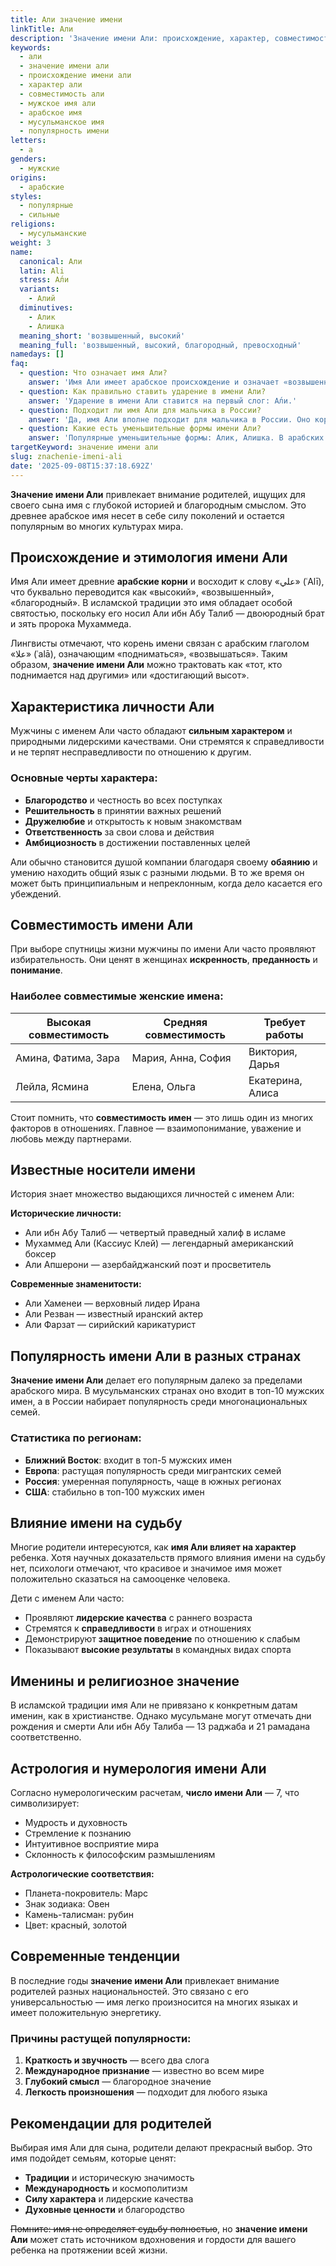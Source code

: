 ```yaml
---
title: Али значение имени
linkTitle: Али
description: 'Значение имени Али: происхождение, характер, совместимость. Узнайте все о мужском имени Али - от арабских корней до современной популярности.'
keywords:
  - али
  - значение имени али
  - происхождение имени али
  - характер али
  - совместимость али
  - мужское имя али
  - арабское имя
  - мусульманское имя
  - популярность имени
letters:
  - а
genders:
  - мужские
origins:
  - арабские
styles:
  - популярные
  - сильные
religions:
  - мусульманские
weight: 3
name:
  canonical: Али
  latin: Ali
  stress: А́ли
  variants:
    - Алий
  diminutives:
    - Алик
    - Алишка
  meaning_short: 'возвышенный, высокий'
  meaning_full: 'возвышенный, высокий, благородный, превосходный'
namedays: []
faq:
  - question: Что означает имя Али?
    answer: 'Имя Али имеет арабское происхождение и означает «возвышенный», «высокий», «благородный». Это одно из самых почитаемых имен в исламском мире.'
  - question: Как правильно ставить ударение в имени Али?
    answer: 'Ударение в имени Али ставится на первый слог: А́ли.'
  - question: Подходит ли имя Али для мальчика в России?
    answer: 'Да, имя Али вполне подходит для мальчика в России. Оно короткое, легко произносится и имеет красивое значение.'
  - question: Какие есть уменьшительные формы имени Али?
    answer: 'Популярные уменьшительные формы: Алик, Алишка. В арабских странах также используют Алиюшка.'
targetKeyword: значение имени али
slug: znachenie-imeni-ali
date: '2025-09-08T15:37:18.692Z'
---
```


**Значение имени Али** привлекает внимание родителей, ищущих для своего сына имя с глубокой историей и благородным смыслом. Это древнее арабское имя несет в себе силу поколений и остается популярным во многих культурах мира.

## Происхождение и этимология имени Али

Имя Али имеет древние **арабские корни** и восходит к слову «علي» (ʿAlī), что буквально переводится как «высокий», «возвышенный», «благородный». В исламской традиции это имя обладает особой святостью, поскольку его носил Али ибн Абу Талиб — двоюродный брат и зять пророка Мухаммеда.

Лингвисты отмечают, что корень имени связан с арабским глаголом «علا» (ʿalā), означающим «подниматься», «возвышаться». Таким образом, **значение имени Али** можно трактовать как «тот, кто поднимается над другими» или «достигающий высот».

## Характеристика личности Али

Мужчины с именем Али часто обладают **сильным характером** и природными лидерскими качествами. Они стремятся к справедливости и не терпят несправедливости по отношению к другим.

### Основные черты характера:

- **Благородство** и честность во всех поступках
- **Решительность** в принятии важных решений
- **Дружелюбие** и открытость к новым знакомствам
- **Ответственность** за свои слова и действия
- **Амбициозность** в достижении поставленных целей

Али обычно становится душой компании благодаря своему **обаянию** и умению находить общий язык с разными людьми. В то же время он может быть принципиальным и непреклонным, когда дело касается его убеждений.

## Совместимость имени Али

При выборе спутницы жизни мужчины по имени Али часто проявляют избирательность. Они ценят в женщинах **искренность**, **преданность** и **понимание**.

### Наиболее совместимые женские имена:

| Высокая совместимость | Средняя совместимость | Требует работы   |
| --------------------- | --------------------- | ---------------- |
| Амина, Фатима, Зара   | Мария, Анна, София    | Виктория, Дарья  |
| Лейла, Ясмина         | Елена, Ольга          | Екатерина, Алиса |

Стоит помнить, что **совместимость имен** — это лишь один из многих факторов в отношениях. Главное — взаимопонимание, уважение и любовь между партнерами.

## Известные носители имени

История знает множество выдающихся личностей с именем Али:

**Исторические личности:**

- Али ибн Абу Талиб — четвертый праведный халиф в исламе
- Мухаммед Али (Кассиус Клей) — легендарный американский боксер
- Али Апшерони — азербайджанский поэт и просветитель

**Современные знаменитости:**

- Али Хаменеи — верховный лидер Ирана
- Али Резван — известный иранский актер
- Али Фарзат — сирийский карикатурист

## Популярность имени Али в разных странах

**Значение имени Али** делает его популярным далеко за пределами арабского мира. В мусульманских странах оно входит в топ-10 мужских имен, а в России набирает популярность среди многонациональных семей.

### Статистика по регионам:

- **Ближний Восток**: входит в топ-5 мужских имен
- **Европа**: растущая популярность среди мигрантских семей
- **Россия**: умеренная популярность, чаще в южных регионах
- **США**: стабильно в топ-100 мужских имен

## Влияние имени на судьбу

Многие родители интересуются, как **имя Али влияет на характер** ребенка. Хотя научных доказательств прямого влияния имени на судьбу нет, психологи отмечают, что красивое и значимое имя может положительно сказаться на самооценке человека.

Дети с именем Али часто:

- Проявляют **лидерские качества** с раннего возраста
- Стремятся к **справедливости** в играх и отношениях
- Демонстрируют **защитное поведение** по отношению к слабым
- Показывают **высокие результаты** в командных видах спорта

## Именины и религиозное значение

В исламской традиции имя Али не привязано к конкретным датам именин, как в христианстве. Однако мусульмане могут отмечать дни рождения и смерти Али ибн Абу Талиба — 13 раджаба и 21 рамадана соответственно.

## Астрология и нумерология имени Али

Согласно нумерологическим расчетам, **число имени Али** — 7, что символизирует:

- Мудрость и духовность
- Стремление к познанию
- Интуитивное восприятие мира
- Склонность к философским размышлениям

**Астрологические соответствия:**

- Планета-покровитель: Марс
- Знак зодиака: Овен
- Камень-талисман: рубин
- Цвет: красный, золотой

## Современные тенденции

В последние годы **значение имени Али** привлекает внимание родителей разных национальностей. Это связано с его универсальностью — имя легко произносится на многих языках и имеет положительную энергетику.

### Причины растущей популярности:

1. **Краткость и звучность** — всего два слога
2. **Международное признание** — известно во всем мире
3. **Глубокий смысл** — благородное значение
4. **Легкость произношения** — подходит для любого языка

## Рекомендации для родителей

Выбирая имя Али для сына, родители делают прекрасный выбор. Это имя подойдет семьям, которые ценят:

- **Традиции** и историческую значимость
- **Международность** и космополитизм
- **Силу характера** и лидерские качества
- **Духовные ценности** и благородство

~~Помните: имя не определяет судьбу полностью~~, но **значение имени Али** может стать источником вдохновения и гордости для вашего ребенка на протяжении всей жизни.
